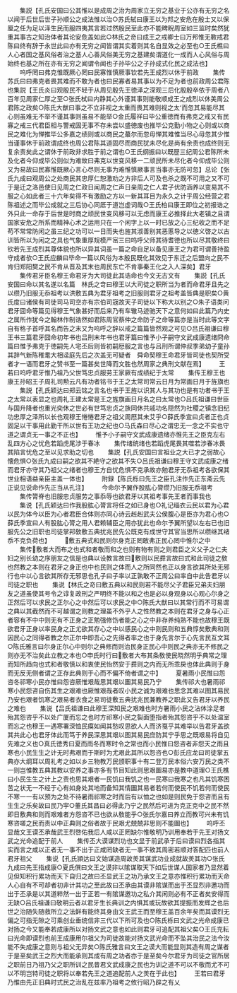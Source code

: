 <!-- { "loadSidebar": true } -->
　　集説【孔氏安国曰公其惟以是成周之治为周家立无穷之基业于公亦有无穷之名以闻于后世后世子孙顺公之成法惟以治○苏氏轼曰康王以为邦之安危在殷士又以保厘之任为足以泽生民而服四夷其言若过然殷民至此亦不能睥睨周室如三监时矣然犹重其事古之知治体者其论安危盖如此○林氏之竒曰成王之戒卿士曰万邦惟无斁戒君陈曰终有辞于永世此曰亦有无穷之闻皆谓其实着则其名自显效之必至也○王氏樵曰人心者国之基风俗者治之基人心善风俗美无穷之基建矣谓道化一成而人心风俗与周始终也基之所在亦有无穷之闻谓令闻也子孙毕公之子孙成式化民之成法也】
　　呜呼罔曰弗克惟既厥心罔曰民寡惟慎厥事钦若先王成烈以休于前政
　　集传苏氏曰曰弗克者畏其难而不敢为者也曰民寡者易其事以为不足为者也前政周公君陈也集説【王氏炎曰观殷民不轻于从周见殷先王徳泽之深观三后化殷殷卒依于周者八百年见周家仁厚之至○张氏栻曰内静其心外谨其事则能敬顺成王之成烈以休美周公君陈之政矣○陈氏大猷曰事之不立非视之太重而畏其难则视之太而忽其易能尽其心则虽难无不举不谨其事则虽易不能举○金氏履祥曰毕公重徳而有弗克之戒又有民寡之戒三代君臣相与警戒固无事不存未尝以盛徳废也推毕公克勤小物之心则或以商民之难化为惮推毕公多嘉之绩则或以商民之蕞尔而忽毋惮其难惟当尽心毋忽其少惟当谨事休于前政谓成终也周公君陈其道固尽而商民犹未尽化是尚有余责也成终则无复余责矣此之谓休于前政非求胜于前之谓也○王氏纲振曰以既歴三纪周公君陈所未及化者今仰成毕公则似为难故曰弗克以世变风移一二顽民所未尽化者今仰成毕公则又为易故曰民寡惟既厥心言心尽则无事为难惟慎厥事言当事亦无防可忽】总论【张氏九成曰观周公之处商民其忠厚仁恕激劝之方非后人可及也杀之既不可用之又不可于是迁之洛邑使日见周之仁政日闻周之仁声日亲周之仁人君子优防涵养以变易其不服之心如此者三十六年矣得不有激励之方以一新其耳目为永久之计乎周公经营之君陈祖述之而毕公成就之三后协心同厎于道岂虚词哉○王氏柏曰康王即位之初报诰之外只此一命存于后世是时商之顽民世变风移可以无虑而康王必推择此大老镇之且谓国家安危之所系而精神心术之运用只在一个闲字上以一时已放之心三纪收之而不足苟不常常防闲之虽三纪之功可以一日而失也旌其淑善别其恶慝导之以徳义啓之以古训皆所以为闲之之具也气象重厚规模严宻三曰呜呼父师其待耆徳也所以尽其敬终曰钦若先王成烈其尊体貌也所以异其词虽一篇之命自足以备见康王之为君可谓善持盈守成者欤○王氏应麟曰毕命一篇以风俗为本殷民既化其效见于东迁之后盟向之民不肯归郑阳樊之民不肯从晋及其末也周民东亡不肯事秦王化之入人深矣】君牙
　　集传君牙臣名穆王命君牙为大司徒此其诰命也今文无古文有
　　集説【孔氏安国曰命以其名遂以名篇　林氏之竒曰穆王以大司徒之职所当为者而命君牙且先之以缵乃旧服无忝祖考以洪敷五典为君牙祖考之旧服则君牙之祖考盖皆典是职矣○黄氏度曰诸侯有司徒司马司空亦有宗伯司宼故天子司徒以下称大以别之○朱子语类问君牙囧命等篇见得穆王气象甚好而后来乃有车辙马迹驰天下之意何如曰此篇乃内史之属所作犹今之翰林作制诰然如君陈周官蔡仲之命防子之命等篇亦是当时此等文字自有格子首呼其名而告之末又为呜呼之辞以戒之篇篇皆然观之可见○吕氏祖谦曰穆王书三篇君牙囧命初年书也吕刑末年书也君牙篇曰惟予小子嗣守文武成康遗绪冏命篇曰惟予弗克于徳嗣先人宅丕后则皆初嗣厯服之言也与吕刑所谓仲叔季弟幼子童孙其辞气新陈稚耄大相迳庭先后之次盖无可疑者　舜命契穆王命君牙皆司徒也契所受者才一语而君牙之赞书至一篇甚矣世降而文胜也然周家之典刑文献在焉】
　　王若曰呜呼君牙惟乃祖乃父世笃忠贞服劳王家厥有成绩纪于太常
　　集传王穆王也康王孙昭王子周礼司勲云凡有功者铭书于王之太常司常云日月为常画日月于旌旗也
　　集説【孔氏颖达曰郑云铭之言名也书于王旌以识其人与其功也是有功者书于王之太常以表显之也周礼王建太常是王之旌旗画日月名之曰太常也○吕氏祖谦曰世臣与国升降者也重光奕休之世必有世笃忠贞之族同休共戚功名隠然为社稷之镇念旧纪功忠厚之泽所以长也观穆王惓惓君牙之祖父周厯其未艾乎○薛氏季宣曰贞者正也贞固足以干事用此勤干所以世有王功之纪也○马氏森曰尽心之谓忠无一念之不实也守道之谓贞无一事之不正也】
　　惟予小子嗣守文武成康遗绪亦惟先王之臣克左右乱四方心之忧危若蹈虎尾渉于春冰
　　集传绪统绪也若蹈虎尾畏其噬若渉春冰畏其陷言忧危之至以见求助之切也
　　集説【孔氏安国曰言祖业之大已才之弱故心懐危惧○张氏九成曰嗣之欲其不絶守之欲其不失○吕氏祖谦曰穆王守文武成康之绪而君牙亦守其乃祖父之绪者也穆王方自忧危惧不克承故亦勉君牙无忝祖考各欲保其世业相语益亲臣主盖一体也】
　　附録【陈氏栎曰先王之臣孔注作先正东斋云先正说见说命作先正当从孔注】
　　今命尔予翼作股肱心膂缵乃旧服无忝祖考
　　集传膂脊也旧服忠贞服劳之事忝辱也欲君牙以其祖考事先王者而事我也
　　集说【孔氏颖达曰作我股肱心膂言将任之如已身也○礼记缁衣云民以君为心君以民为体今以臣为心者君臣合体则亦同心诗云赳赳武夫公侯腹心是臣亦为君心也○薛氏季宣曰人有股肱心膂之用人君赖辅臣之用亦犹此也命尔予翼所望以左右已也旧服先公之旧职也司徒掌邦敎敷五典扰兆民先公既克有成世守其官当思所以缵继其绪忝不克负荷也】
　　敷五典式和民则尔身克正罔敢弗正民心罔中惟尔之中
　　集传敷者大而布之也式和者敬而和之也则有物有则之则君臣之义父子之仁夫妇之别长幼之序朋友之信是也典以设教言故曰敷则以民彛言故曰式和此司徒之敎也然教之本则在君牙之身正也中也民则之体而人之所同然也正以身言欲其所处无邪行也中以心言欲其所存无邪思也孔子曰子率以正孰敢不正周公曰率自中此告君牙以司徒之职也
　　集说【林氏之竒曰敷五典以和民则若不能尽父子君臣兄弟夫妇朋友之道虽使其号令之谆复政刑之严明终不能以和之也是必以身观身以心观心尔身之正然后可以求民之正尔心之中然后可以求民之中○陈氏大猷曰以其常行而不可易谓之典以其截然而不可越谓之则教之理虽不外乎人之性然教之本则在君牙之身与心正者容有不中中则无有不正身之正勉强修饬者能之心之中非存养纯熟不能也故穆王既欲君牙正身以率民身之正尤欲其存心之中以感民心之中则民则和五典惇矣敷典和则因民心之同得者教之尔正尔中即吾心之先得者率之也于身先言尔于心先言民互文耳○陈氏雅言曰尔身正尔心中则尔之典修而则治民身正民心中则民之典亦无不修民之则亦无不治矣此立教之本也○申氏时行曰敷者大布其条敎使民晓然明乎典常之理而知所趋向也式和者敬慎以和衷使民怡然安于彛则之内而无所乖戾也体此典则于身而无反无侧者谓之正存此典则于心而不偏不倚者谓之中】
　　夏暑雨小民惟曰怨咨冬祁寒小民亦惟曰怨咨厥惟艰哉思其艰以圗其易民乃宁
　　集传祁大也暑雨祁寒小民怨咨自伤其生之艰难也厥惟艰哉者叹小民之诚为艰难也思念其难以图其易民乃安也艰者饥寒之艰易者衣食之易司徒敷五典扰兆民兼教养之职此又告君牙以养民之难也
　　集说【吕氏祖谦曰此穆王深知民之艰难也时方暑雨小民之沾体涂足者殆其怨咨乎不以处广厦而忘之也时方祁寒小民之裂面堕指者殆其怨咨乎不以处温室而忘之也穆王一遇寒署深恤民瘼如闻其愁叹思欲人人而济戛乎其难举以告君牙盖欲其共此心也君牙体此而笃于养民深思其艰以图其易民庶防其宁乎思之既艰易将自见先难之义也○真氏徳秀曰夏而雨冬而寒时令之常也而小民惟曰怨咨者非怨天之雨且寒也小民生生之计无时弗艰而于斯时为尤艰此其所以怨咨也○彭氏应龙曰司徒掌五典亦大纲耳以周礼考之如以乡三物教万民颁职事十有二登万民本俗六安万民之类不一则岂惟教五典其教以安养之事亦多有节目知此则思艰圗易亦是教中道理○王氏樵曰小民生生之计上之责也思其艰者一民饥曰我饥之也一民寒曰我寒之也凡其饥寒困苦之状无一不经于心有如身处其地而备知其情圗其易者若何而使民不饥若何而使民不寒一一有以预为之处不待暑雨祁寒之时而后有以恤之也如是则民免于怨咨而且有生生之乐矣故曰民乃寜○董氏其昌曰必得此乃宁之民然后可进为克正克中之民不然即日敷典和则而艰难者方怨咨不已也欲从敎能乎○张氏尔嘉曰养立而教可兴未有饥寒咨嗟之民而责以中正典则之俗者故于民艰尤兢兢非思则不能圗也】
　　呜呼丕显哉文王谟丕承哉武王烈啓佑我后人咸以正罔缺尔惟敬明乃训用奉若于先王对扬文武之光命追配于前人
　　集传丕大谟谋烈功也文显于前武承于后曰谟曰烈各指其实而言之咸以正者无一事不出于正咸罔缺者无一事不致其周密若顺对答配匹也前人君牙祖父
　　集说【孔氏頴达曰文始谋造周故羙其谋武功业成就故羙其功○张氏九成曰先王指成康○夏氏僎曰文王之谟非以隂谋取天下如后世谋人国家者乃显然着见但知积行累功而天下自归之故曰丕显武王之功乃承文王之意亦惟积行累功而天命人心自有不可却者初非计其功之至此故曰丕承由其谟非隂谋而出于丕显烈非邀功而出于丕承是以其道粹然一出于正若一有隂谋邀功之私介其闲则必有不正者矣安得而无缺○吕氏祖谦曰敬明云者以君牙生长典训之内惧其或玩故欲其提振而发辉之也后世之治随失随救所立之法鲜有能终其身由文王武王而至穆王盖百余年矣而其谟烈无偏之可指无隙之可乘创业垂统信非三代以下所可及也○陈氏栎曰文武之光命成康已对扬之今又能奉若成康所以对扬文武之意也如此则君牙可追配其祖父矣○王氏充耘曰光命即谟烈也前王成康用尔祖父为司徒故能对扬文武光命而不坠其治民之法今汝能不失成康之意则与祖父无异矣○陈氏雅言曰文王之谟大而能显则其造有周之谋者于是至矣武王之烈大而能承则其成有周之功者亦于是至矣今尔君牙为司徒之官所居之职前日乃祖乃父之职所训之民昔君文武成康之民也为训之道不可以不敬而尤不可以不明岂特司徒之职将以奉若先王之道追配前人之羙在于此也】
　　王若曰君牙乃惟由先正旧典时式民之治乱在兹率乃祖考之攸行昭乃辟之有乂
